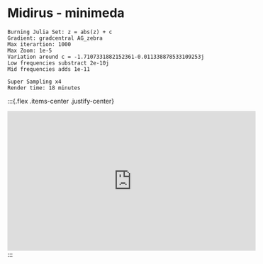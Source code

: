 # Midirus - minimeda

```
Burning Julia Set: z = abs(z) + c
Gradient: gradcentral AG_zebra
Max iterartion: 1000
Max Zoom: 1e-5
Variation around c = -1.7107331882152361-0.011338878533109253j
Low frequencies substract 2e-10j
Mid frequencies adds 1e-11

Super Sampling x4
Render time: 18 minutes
```

:::{.flex .items-center .justify-center}
<iframe width="560" height="315" src="https://www.youtube.com/embed/1tvZOZWqnM4" title="YouTube video player" frameborder="0" allow="accelerometer; autoplay; clipboard-write; encrypted-media; gyroscope; picture-in-picture" allowfullscreen></iframe>
:::
